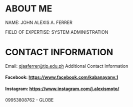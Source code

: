 # ABOUT ME
NAME: JOHN ALEXIS A. FERRER

FIELD OF EXPERTISE: SYSTEM ADMINISTRATION

# CONTACT INFORMATION

Email: qjaaferrer@tip.edu.ph
Additional Contact Information
#### Facebook: https://www.facebook.com/kabanayanv.1
#### Instagram: https://www.instagram.com/j.alexismoto/
09953808762 - GLOBE

